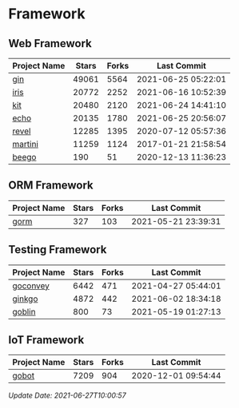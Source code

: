 # Framework

## Web Framework
| Project Name | Stars | Forks | Last Commit |
| ------------ | ----- | ----- | ----------- |
| [gin](https://github.com/gin-gonic/gin) | 49061 | 5564 | 2021-06-25 05:22:01 |
| [iris](https://github.com/kataras/iris) | 20772 | 2252 | 2021-06-16 10:52:39 |
| [kit](https://github.com/go-kit/kit) | 20480 | 2120 | 2021-06-24 14:41:10 |
| [echo](https://github.com/labstack/echo) | 20135 | 1780 | 2021-06-25 20:56:07 |
| [revel](https://github.com/revel/revel) | 12285 | 1395 | 2020-07-12 05:57:36 |
| [martini](https://github.com/go-martini/martini) | 11259 | 1124 | 2017-01-21 21:58:54 |
| [beego](https://github.com/astaxie/beego) | 190 | 51 | 2020-12-13 11:36:23 |

## ORM Framework
| Project Name | Stars | Forks | Last Commit |
| ------------ | ----- | ----- | ----------- |
| [gorm](https://github.com/jinzhu/gorm) | 327 | 103 | 2021-05-21 23:39:31 |

## Testing Framework
| Project Name | Stars | Forks | Last Commit |
| ------------ | ----- | ----- | ----------- |
| [goconvey](https://github.com/smartystreets/goconvey) | 6442 | 471 | 2021-04-27 05:44:01 |
| [ginkgo](https://github.com/onsi/ginkgo) | 4872 | 442 | 2021-06-02 18:34:18 |
| [goblin](https://github.com/franela/goblin) | 800 | 73 | 2021-05-19 01:27:13 |

## IoT Framework
| Project Name | Stars | Forks | Last Commit |
| ------------ | ----- | ----- | ----------- |
| [gobot](https://github.com/hybridgroup/gobot) | 7209 | 904 | 2020-12-01 09:54:44 |

*Update Date: 2021-06-27T10:00:57*